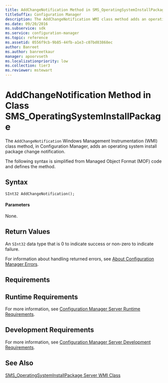 ```yaml
---
title: AddChangeNotification Method in SMS_OperatingSystemInstallPackage
titleSuffix: Configuration Manager
description: The AddChangeNotification WMI class method adds an operating system install package change notification.
ms.date: 09/20/2016
ms.subservice: sdk
ms.service: configuration-manager
ms.topic: reference
ms.assetid: 0556f9cb-9b85-44fb-a1e3-c07bd03868ec
author: Banreet
ms.author: banreetkaur
manager: apoorvseth
ms.localizationpriority: low
ms.collection: tier3
ms.reviewer: mstewart
---
```

# AddChangeNotification Method in Class SMS_OperatingSystemInstallPackage
The `AddChangeNotification` Windows Management Instrumentation (WMI) class method, in Configuration Manager, adds an operating system install package change notification.

 The following syntax is simplified from Managed Object Format (MOF) code and defines the method.

## Syntax

```
SInt32 AddChangeNotification();
```

#### Parameters
 None.

## Return Values
 An `SInt32` data type that is 0 to indicate success or non-zero to indicate failure.

 For information about handling returned errors, see [About Configuration Manager Errors](../../../develop/core/understand/about-configuration-manager-errors.md).

## Requirements

## Runtime Requirements
 For more information, see [Configuration Manager Server Runtime Requirements](../../../develop/core/reqs/server-runtime-requirements.md).

## Development Requirements
 For more information, see [Configuration Manager Server Development Requirements](../../../develop/core/reqs/server-development-requirements.md).

## See Also
 [SMS_OperatingSystemInstallPackage Server WMI Class](../../../develop/reference/osd/sms_operatingsysteminstallpackage-server-wmi-class.md)
